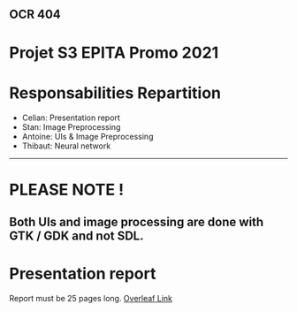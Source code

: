 ## OCR 404
# Projet S3 EPITA Promo 2021

# Responsabilities Repartition
* Celian: Presentation report
* Stan: Image Preprocessing
* Antoine: UIs & Image Preprocessing
* Thibaut: Neural network

---
# PLEASE NOTE !
Both UIs and image processing are done with GTK / GDK and not SDL.
---

# Presentation report
Report must be 25 pages long.
[Overleaf Link](https://www.overleaf.com/11590034ngnvhzczpsmr)
